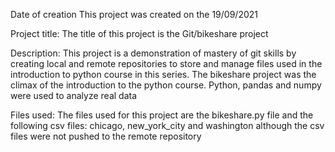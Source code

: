 Date of creation
This project was created on the 19/09/2021

Project title:
The title of this project is the Git/bikeshare project

Description: 
This project is a demonstration of mastery of git skills by creating local and remote repositories to store and manage files used in the introduction to python course in this series.
The bikeshare project was the climax of the introduction to the python course. Python, pandas and numpy were used to analyze real data 


Files used:
The files used for this project are the bikeshare.py file and the following csv files: chicago, new_york_city and washington although the csv files were not pushed to the remote repository




